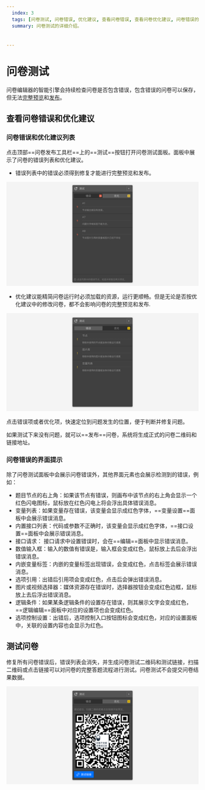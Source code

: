 ```yaml
---
  index: 3
  tags: [问卷测试, 问卷错误, 优化建议, 查看问卷错误, 查看问卷优化建议, 问卷错误的界面提示, 问卷预览]
  summary: 问卷测试的详细介绍。


---
```







# 问卷测试

问卷编辑器的智能引擎会持续检查问卷是否包含错误，包含错误的问卷可以保存，但无法[完整预览](./02realTimeAndFullPreview.md)和[发布](../08publish/concept.md)。

## 查看问卷错误和优化建议

### 问卷错误和优化建议列表

点击顶部==问卷发布工具栏==上的==测试==按钮打开问卷测试面板。面板中展示了问卷的错误列表和优化建议。

+ 错误列表中的错误必须得到修复才能进行完整预览和发布。

<img src='./assets/03debugAndTest/error.png'>

+ 优化建议能精简问卷运行时必须加载的资源，运行更顺畅。但是无论是否按优化建议中的修改问卷，都不会影响问卷的完整预览和发布.
  
<img src='./assets/03debugAndTest/optimize.png'>

点击错误项或者优化项，快速定位到问题发生的位置，便于判断并修复问题。

如果测试下来没有问题，就可以==发布==问卷，系统将生成正式的问卷二维码和链接地址。

### 问卷错误的界面提示

除了问卷测试面板中会展示问卷错误外，其他界面元素也会展示检测到的错误，例如：

+ 题目节点的右上角：如果该节点有错误，则画布中该节点的右上角会显示一个红色闪电图标，鼠标放在红色闪电上将会浮出具体错误消息。
+ 变量列表：如果变量存在错误，该变量会显示成红色字体，==变量设置==面板中会展示错误消息。
+ 内置接口列表：代码或参数不正确时，该变量会显示成红色字体，==接口设置==面板中会展示错误消息。
+ 接口请求： 接口请求中设置错误时，会在==编辑==面板中显示错误消息。
+ 数值输入框：输入的数值有错误是，输入框会变成红色，鼠标放上去后会浮出错误消息。
+ 内嵌变量标签：内嵌的变量标签出现错误，会变成红色，点击标签会展示错误消息。
+ 选项引用：出错后引用项会变成红色，点击后会弹出错误消息。
+ 图片或视频选择器：媒体资源存在错误时，选择器按钮会变成红色边框，鼠标放上去后浮出错误消息。
+ 逻辑条件：如果某条逻辑条件的设置存在错误，则其展示文字会变成红色，==逻辑编辑==面板中对应的设置项也会变成红色。
+ 选项控制设置：出错后，选项控制入口按钮图标会变成红色，对应的设置面板中，关联的设置内容也会显示为红色。

## 测试问卷

修复所有问卷错误后，错误列表会消失，并生成问卷测试二维码和测试链接，扫描二维码或点击链接可以对问卷的完整答题流程进行测试。问卷测试不会提交问卷结果数据。

<img src='./assets/03debugAndTest/successful.png'>
